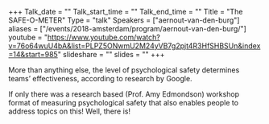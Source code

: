 +++
Talk_date = ""
Talk_start_time = ""
Talk_end_time = ""
Title = "The SAFE-O-METER"
Type = "talk"
Speakers = ["aernout-van-den-burg"]
aliases = ["/events/2018-amsterdam/program/aernout-van-den-burg/"]
youtube = "https://www.youtube.com/watch?v=76o64wuU4bA&list=PLPZ5ONwmU2M24yVB7g2pjt4R3HfSHBSUn&index=14&start=985"
slideshare = ""
slides = ""
+++

More than anything else, the level of psychological safety determines teams’ effectiveness, according to research by Google.

If only there was a research based (Prof. Amy Edmondson) workshop format of measuring psychological safety that also enables people to address topics on this! Well, there is!
